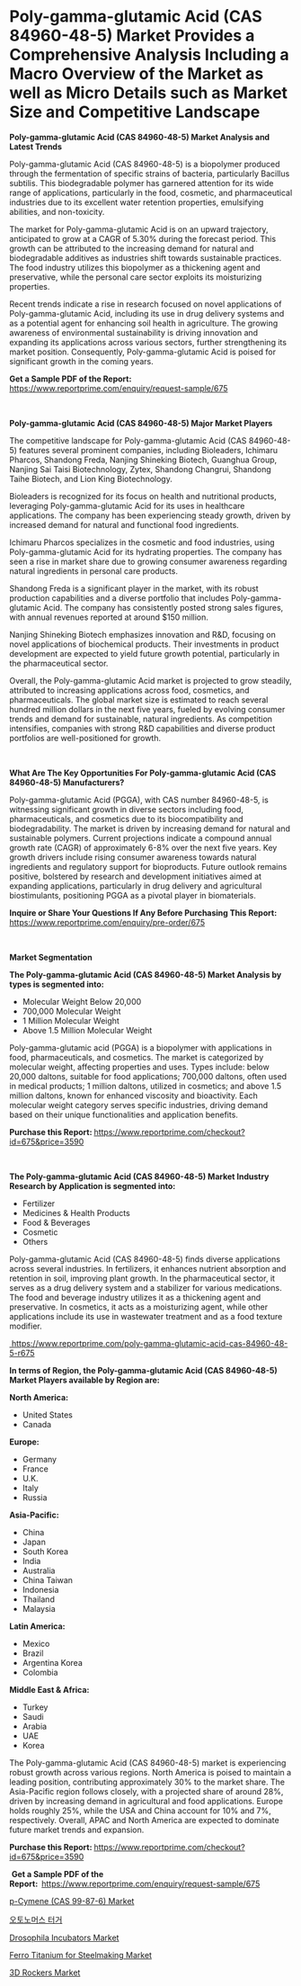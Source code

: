 <p><h1>Poly-gamma-glutamic Acid (CAS 84960-48-5) Market Provides a Comprehensive Analysis Including a Macro Overview of the Market as well as Micro Details such as Market Size and Competitive Landscape</h1></p><p><strong>Poly-gamma-glutamic Acid (CAS 84960-48-5) Market Analysis and Latest Trends</strong></p>
<p><p>Poly-gamma-glutamic Acid (CAS 84960-48-5) is a biopolymer produced through the fermentation of specific strains of bacteria, particularly Bacillus subtilis. This biodegradable polymer has garnered attention for its wide range of applications, particularly in the food, cosmetic, and pharmaceutical industries due to its excellent water retention properties, emulsifying abilities, and non-toxicity. </p><p>The market for Poly-gamma-glutamic Acid is on an upward trajectory, anticipated to grow at a CAGR of 5.30% during the forecast period. This growth can be attributed to the increasing demand for natural and biodegradable additives as industries shift towards sustainable practices. The food industry utilizes this biopolymer as a thickening agent and preservative, while the personal care sector exploits its moisturizing properties. </p><p>Recent trends indicate a rise in research focused on novel applications of Poly-gamma-glutamic Acid, including its use in drug delivery systems and as a potential agent for enhancing soil health in agriculture. The growing awareness of environmental sustainability is driving innovation and expanding its applications across various sectors, further strengthening its market position. Consequently, Poly-gamma-glutamic Acid is poised for significant growth in the coming years.</p></p>
<p><strong>Get a Sample PDF of the Report:&nbsp;</strong> <a href="https://www.reportprime.com/enquiry/request-sample/675">https://www.reportprime.com/enquiry/request-sample/675</a></p>
<p>&nbsp;</p>
<p><strong>Poly-gamma-glutamic Acid (CAS 84960-48-5) Major Market Players</strong></p>
<p><p>The competitive landscape for Poly-gamma-glutamic Acid (CAS 84960-48-5) features several prominent companies, including Bioleaders, Ichimaru Pharcos, Shandong Freda, Nanjing Shineking Biotech, Guanghua Group, Nanjing Sai Taisi Biotechnology, Zytex, Shandong Changrui, Shandong Taihe Biotech, and Lion King Biotechnology. </p><p>Bioleaders is recognized for its focus on health and nutritional products, leveraging Poly-gamma-glutamic Acid for its uses in healthcare applications. The company has been experiencing steady growth, driven by increased demand for natural and functional food ingredients.</p><p>Ichimaru Pharcos specializes in the cosmetic and food industries, using Poly-gamma-glutamic Acid for its hydrating properties. The company has seen a rise in market share due to growing consumer awareness regarding natural ingredients in personal care products. </p><p>Shandong Freda is a significant player in the market, with its robust production capabilities and a diverse portfolio that includes Poly-gamma-glutamic Acid. The company has consistently posted strong sales figures, with annual revenues reported at around $150 million. </p><p>Nanjing Shineking Biotech emphasizes innovation and R&D, focusing on novel applications of biochemical products. Their investments in product development are expected to yield future growth potential, particularly in the pharmaceutical sector.</p><p>Overall, the Poly-gamma-glutamic Acid market is projected to grow steadily, attributed to increasing applications across food, cosmetics, and pharmaceuticals. The global market size is estimated to reach several hundred million dollars in the next five years, fueled by evolving consumer trends and demand for sustainable, natural ingredients. As competition intensifies, companies with strong R&D capabilities and diverse product portfolios are well-positioned for growth.</p></p>
<p>&nbsp;</p>
<p><strong>What Are The Key Opportunities For Poly-gamma-glutamic Acid (CAS 84960-48-5) Manufacturers?</strong></p>
<p><p>Poly-gamma-glutamic Acid (PGGA), with CAS number 84960-48-5, is witnessing significant growth in diverse sectors including food, pharmaceuticals, and cosmetics due to its biocompatibility and biodegradability. The market is driven by increasing demand for natural and sustainable polymers. Current projections indicate a compound annual growth rate (CAGR) of approximately 6-8% over the next five years. Key growth drivers include rising consumer awareness towards natural ingredients and regulatory support for bioproducts. Future outlook remains positive, bolstered by research and development initiatives aimed at expanding applications, particularly in drug delivery and agricultural biostimulants, positioning PGGA as a pivotal player in biomaterials.</p></p>
<p><strong>Inquire or Share Your Questions If Any Before Purchasing This Report:</strong> <a href="https://www.reportprime.com/enquiry/pre-order/675">https://www.reportprime.com/enquiry/pre-order/675</a></p>
<p>&nbsp;</p>
<p><strong>Market Segmentation</strong></p>
<p><strong>The Poly-gamma-glutamic Acid (CAS 84960-48-5) Market Analysis by types is segmented into:</strong></p>
<p><ul><li>Molecular Weight Below 20,000</li><li>700,000 Molecular Weight</li><li>1 Million Molecular Weight</li><li>Above 1.5 Million Molecular Weight</li></ul></p>
<p><p>Poly-gamma-glutamic acid (PGGA) is a biopolymer with applications in food, pharmaceuticals, and cosmetics. The market is categorized by molecular weight, affecting properties and uses. Types include: below 20,000 daltons, suitable for food applications; 700,000 daltons, often used in medical products; 1 million daltons, utilized in cosmetics; and above 1.5 million daltons, known for enhanced viscosity and bioactivity. Each molecular weight category serves specific industries, driving demand based on their unique functionalities and application benefits.</p></p>
<p><strong>Purchase this Report:&nbsp;</strong><a href="https://www.reportprime.com/checkout?id=675&price=3590">https://www.reportprime.com/checkout?id=675&price=3590</a></p>
<p>&nbsp;</p>
<p><strong>The Poly-gamma-glutamic Acid (CAS 84960-48-5) Market Industry Research by Application is segmented into:</strong></p>
<p><ul><li>Fertilizer</li><li>Medicines & Health Products</li><li>Food & Beverages</li><li>Cosmetic</li><li>Others</li></ul></p>
<p><p>Poly-gamma-glutamic Acid (CAS 84960-48-5) finds diverse applications across several industries. In fertilizers, it enhances nutrient absorption and retention in soil, improving plant growth. In the pharmaceutical sector, it serves as a drug delivery system and a stabilizer for various medications. The food and beverage industry utilizes it as a thickening agent and preservative. In cosmetics, it acts as a moisturizing agent, while other applications include its use in wastewater treatment and as a food texture modifier.</p></p>
<p><a href="https://www.reportprime.com/poly-gamma-glutamic-acid-cas-84960-48-5-r675">&nbsp;https://www.reportprime.com/poly-gamma-glutamic-acid-cas-84960-48-5-r675</a></p>
<p><strong>In terms of Region, the Poly-gamma-glutamic Acid (CAS 84960-48-5) Market Players available by Region are:</strong></p>
<p>
    <p> <strong> North America: </strong>
        <ul>
            <li>United States</li>
            <li>Canada</li>
        </ul>
        </p> 
    <p> <strong> Europe: </strong>
        <ul>
            <li>Germany</li>
            <li>France</li>
            <li>U.K.</li>
            <li>Italy</li>
            <li>Russia</li>
        </ul>
        </p> 
    <p> <strong> Asia-Pacific: </strong>
        <ul>
            <li>China</li>
            <li>Japan</li>
            <li>South Korea</li>
            <li>India</li>
            <li>Australia</li>
            <li>China Taiwan</li>
            <li>Indonesia</li>
            <li>Thailand</li>
            <li>Malaysia</li>
        </ul>
        </p> 
    <p> <strong> Latin America: </strong>
        <ul>
            <li>Mexico</li>
            <li>Brazil</li>
            <li>Argentina Korea</li>
            <li>Colombia</li>
        </ul>
        </p> 
    <p> <strong> Middle East & Africa: </strong>
        <ul>
            <li>Turkey</li>
            <li>Saudi</li>
            <li>Arabia</li>
            <li>UAE</li>
            <li>Korea</li>
        </ul>
    </p>
    </p>
<p><p>The Poly-gamma-glutamic Acid (CAS 84960-48-5) market is experiencing robust growth across various regions. North America is poised to maintain a leading position, contributing approximately 30% to the market share. The Asia-Pacific region follows closely, with a projected share of around 28%, driven by increasing demand in agricultural and food applications. Europe holds roughly 25%, while the USA and China account for 10% and 7%, respectively. Overall, APAC and North America are expected to dominate future market trends and expansion.</p></p>
<p><strong>Purchase this Report: </strong><a href="https://www.reportprime.com/checkout?id=675&price=3590">https://www.reportprime.com/checkout?id=675&price=3590</a></p>
<p>&nbsp;<strong>Get a Sample PDF of the Report:&nbsp;&nbsp;</strong><a href="https://www.reportprime.com/enquiry/request-sample/675">https://www.reportprime.com/enquiry/request-sample/675</a></p>
<p><strong></strong></p>
<p><p><a href="https://github.com/provorikovar/Market-Research-Report-List-6/blob/main/p-cymene-cas-99-87-6-market.md">p-Cymene (CAS 99-87-6) Market</a></p><p><a href="https://medium.com/@gabrielblanda5656/%EA%B8%80%EB%A1%9C%EB%B2%8C-%EC%9E%90%EC%9C%A8-%EC%9C%A0%EB%8F%84%EC%B0%A8-%EC%8B%9C%EC%9E%A5%EC%97%90-%EB%8C%80%ED%95%9C-%EC%A2%85%ED%95%A9-%EB%B6%84%EC%84%9D-%EC%84%B1%EC%9E%A5-%EC%B6%94%EC%84%B8-%EB%B0%8F-%EC%8B%9C%EC%9E%A5-%EC%A0%84%EB%A7%9D-2024-2031-89ba88a2ba02">오토노머스 터거</a></p><p><a href="https://medium.com/@audieyost2008/insights-into-the-drosophila-incubators-industry-market-financial-status-market-size-and-revenue-d17dbcd27755">Drosophila Incubators Market</a></p><p><a href="https://www.linkedin.com/pulse/ferro-titanium-steelmaking-industry-analysis-report-its-market-unxff?trackingId=kBEVGRcJQ5u9DwYiaE9qYw%3D%3D">Ferro Titanium for Steelmaking Market</a></p><p><a href="https://medium.com/@audieyost2008/3d-rockers-market-overview-global-market-trends-and-future-prospects-from-2024-to-2031-955b5aa86f60">3D Rockers Market</a></p></p>